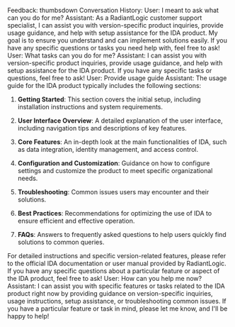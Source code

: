 Feedback: thumbsdown
Conversation History:
User: I meant to ask what can you do for me?
Assistant: As a RadiantLogic customer support specialist, I can assist you with version-specific product inquiries, provide usage guidance, and help with setup assistance for the IDA product. My goal is to ensure you understand and can implement solutions easily. If you have any specific questions or tasks you need help with, feel free to ask!
User: What tasks can you do for me?
Assistant: I can assist you with version-specific product inquiries, provide usage guidance, and help with setup assistance for the IDA product. If you have any specific tasks or questions, feel free to ask!
User: Provide usage guide
Assistant: The usage guide for the IDA product typically includes the following sections:

1. **Getting Started**: This section covers the initial setup, including installation instructions and system requirements.

2. **User Interface Overview**: A detailed explanation of the user interface, including navigation tips and descriptions of key features.

3. **Core Features**: An in-depth look at the main functionalities of IDA, such as data integration, identity management, and access control.

4. **Configuration and Customization**: Guidance on how to configure settings and customize the product to meet specific organizational needs.

5. **Troubleshooting**: Common issues users may encounter and their solutions.

6. **Best Practices**: Recommendations for optimizing the use of IDA to ensure efficient and effective operation.

7. **FAQs**: Answers to frequently asked questions to help users quickly find solutions to common queries.

For detailed instructions and specific version-related features, please refer to the official IDA documentation or user manual provided by RadiantLogic. If you have any specific questions about a particular feature or aspect of the IDA product, feel free to ask!
User: How can you help me now?
Assistant: I can assist you with specific features or tasks related to the IDA product right now by providing guidance on version-specific inquiries, usage instructions, setup assistance, or troubleshooting common issues. If you have a particular feature or task in mind, please let me know, and I'll be happy to help!